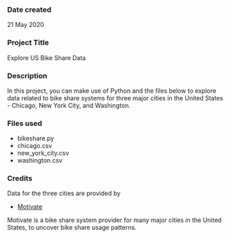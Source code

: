### Date created
21 May 2020

### Project Title
Explore US Bike Share Data

### Description
In this project, you can make use of Python and the files below to explore data related to bike share systems for three major cities in the United States - Chicago, New York City, and Washington.

### Files used
* bikeshare.py
* chicago.csv
* new_york_city.csv
* washington.csv


### Credits
Data for the three cities are provided by
* [Motivate](https://www.motivateco.com/)

Motivate is a bike share system provider for many major cities in the United States, to uncover bike share usage patterns.
